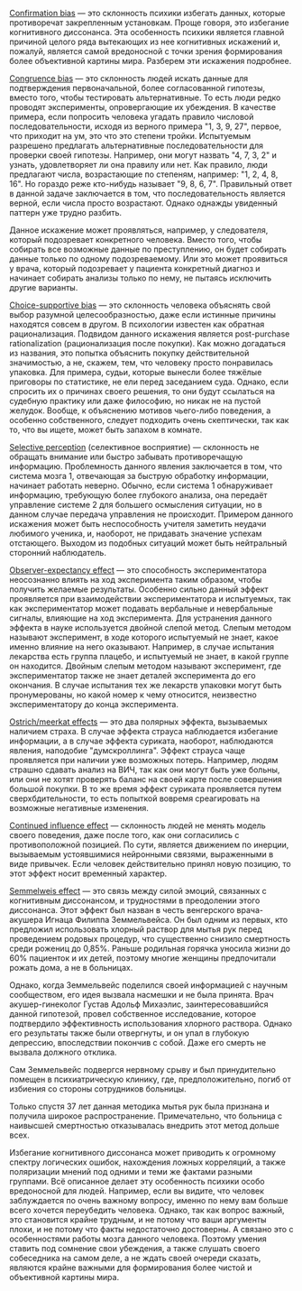 [Confirmation bias](https://en.wikipedia.org/wiki/Confirmation_bias) — это склонность психики избегать данных, которые противоречат закрепленным установкам. Проще говоря, это избегание когнитивного диссонанса. Эта особенность психики является главной причиной целого ряда вытекающих из нее когнитивных искажений и, пожалуй, является самой вредоносной с точки зрения формирования более объективной картины мира. Разберем эти искажения подробнее.

[Congruence bias](https://en.wikipedia.org/wiki/Congruence_bias) — это склонность людей искать данные для подтверждения первоначальной, более согласованной гипотезы, вместо того, чтобы тестировать альтернативные. То есть люди редко проводят эксперименты, опровергающие их убеждения. В качестве примера, если попросить человека угадать правило числовой последовательности, исходя из верного примера "1, 3, 9, 27", первое, что приходит на ум, это что это степени тройки. Испытуемым разрешено предлагать альтернативные последовательности для проверки своей гипотезы. Например, они могут назвать "4, 7, 3, 2" и узнать, удовлетворяет ли она правилу или нет. Как правило, люди предлагают числа, возрастающие по степеням, например: "1, 2, 4, 8, 16". Но гораздо реже кто-нибудь называет "9, 8, 6, 7". Правильный ответ в данной задаче заключается в том, что последовательность является верной, если числа просто возрастают. Однако однажды увиденный паттерн уже трудно разбить.

Данное искажение может проявляться, например, у следователя, который подозревает конкретного человека. Вместо того, чтобы собирать все возможные данные по преступлению, он будет собирать данные только по одному подозреваемому. Или это может проявиться у врача, который подозревает у пациента конкретный диагноз и начинает собирать анализы только по нему, не пытаясь исключить другие варианты.

[Choice-supportive bias](https://en.wikipedia.org/wiki/Choice-supportive_bias) — это склонность человека объяснять свой выбор разумной целесообразностью, даже если истинные причины находятся совсем в другом. В психологии известен как обратная рационализация. Подвидом данного искажения является post-purchase rationalization (рационализация после покупки). Как можно догадаться из названия, это попытка объяснить покупку действительной значимостью, а не, скажем, тем, что человеку просто понравилась упаковка. Для примера, судьи, которые вынесли более тяжёлые приговоры по статистике, не ели перед заседанием суда. Однако, если спросить их о причинах своего решения, то они будут ссылаться на судебную практику или даже философию, но никак не на пустой желудок. Вообще, к объяснению мотивов чьего-либо поведения, а особенно собственного, следует подходить очень скептически, так как то, что вы ищете, может быть запахом в комнате.

[Selective perception](https://en.wikipedia.org/wiki/Selective_perception) (селективное восприятие) — склонность не обращать внимание или быстро забывать противоречащую информацию. Проблемность данного явления заключается в том, что система мозга 1, отвечающая за быструю обработку информации, начинает работать неверно. Обычно, если система 1 обнаруживает информацию, требующую более глубокого анализа, она передаёт управление системе 2 для большего осмысления ситуации, но в данном случае передача управления не происходит. Примером данного искажения может быть неспособность учителя заметить неудачи любимого ученика, и, наоборот, не придавать значение успехам отстающего. Выходом из подобных ситуаций может быть нейтральный сторонний наблюдатель.

[Observer-expectancy effect](https://en.wikipedia.org/wiki/Observer-expectancy_effect) — это способность экспериментатора неосознанно влиять на ход эксперимента таким образом, чтобы получить желаемые результаты. Особенно сильно данный эффект проявляется при взаимодействии экспериментатора и испытуемых, так как экспериментатор может подавать вербальные и невербальные сигналы, влияющие на ход эксперимента. Для устранения данного эффекта в науке используется двойной слепой метод. Слепым методом называют эксперимент, в ходе которого испытуемый не знает, какое именно влияние на него оказывают. Например, в случае испытания лекарства есть группа плацебо, и испытуемый не знает, в какой группе он находится. Двойным слепым методом называют эксперимент, где экспериментатор также не знает деталей эксперимента до его окончания. В случае испытания тех же лекарств упаковки могут быть пронумерованы, но какой номер к чему относится, неизвестно экспериментатору до конца эксперимента.

[Ostrich/meerkat effects](https://en.wikipedia.org/wiki/Ostrich_effect) — это два полярных эффекта, вызываемых наличием страха. В случае эффекта страуса наблюдается избегание информации, а в случае эффекта суриката, наоборот, наблюдаются явления, наподобие "думскроллинга". Эффект страуса чаще проявляется при наличии уже возможных потерь. Например, людям страшно сдавать анализ на ВИЧ, так как они могут быть уже больны, или они не хотят проверять баланс на своей карте после совершения большой покупки. В то же время эффект суриката проявляется путем сверхбдительности, то есть попыткой вовремя среагировать на возможные негативные изменения.

[Continued influence effect](https://en.wikipedia.org/wiki/Continued_influence_effect) — склонность людей не менять модель своего поведения, даже после того, как они согласились с противоположной позицией. По сути, является движением по инерции, вызываемым устоявшимися нейронными связями, выраженными в виде привычек. Если человек действительно принял новую позицию, то этот эффект носит временный характер.

[Semmelweis effect](https://en.wikipedia.org/wiki/Ignaz_Semmelweis) — это связь между силой эмоций, связанных с когнитивным диссонансом, и трудностями в преодолении этого диссонанса. Этот эффект был назван в честь венгерского врача-акушера Игнаца Филиппа Земмельвейса. Он был одним из первых, кто предложил использовать хлорный раствор для мытья рук перед проведением родовых процедур, что существенно снизило смертность среди рожениц до 0,85%. Раньше родильная горячка уносила жизни до 60% пациенток и их детей, поэтому многие женщины предпочитали рожать дома, а не в больницах.

Однако, когда Земмельвейс поделился своей информацией с научным сообществом, его идея вызвала насмешки и не была принята. Врач акушер-гинеколог Густав Адольф Михаэлис, заинтересовавшийся данной гипотезой, провел собственное исследование, которое подтвердило эффективность использования хлорного раствора. Однако его результаты также были отвергнуты, и он упал в глубокую депрессию, впоследствии покончив с собой. Даже его смерть не вызвала должного отклика.

Сам Земмельвейс подвергся нервному срыву и был принудительно помещен в психиатрическую клинику, где, предположительно, погиб от избиения со стороны сотрудников больницы.

Только спустя 37 лет данная методика мытья рук была признана и получила широкое распространение. Примечательно, что больница с наивысшей смертностью отказывалась внедрить этот метод дольше всех.

Избегание когнитивного диссонанса может приводить к огромному спектру логических ошибок, нахождения ложных корреляций, а также поляризации мнений под одними и теми же фактами разными группами. Всё описанное делает эту особенность психики особо вредоносной для людей. Например, если вы видите, что человек заблуждается по очень важному вопросу, именно по нему вам больше всего хочется переубедить человека. Однако, так как вопрос важный, это становится крайне трудным, и не потому что ваши аргументы плохи, и не потому что факты недостаточно достоверны. А связано это с особенностями работы мозга данного человека. Поэтому умения ставить под сомнение свои убеждения, а также слушать своего собеседника на самом деле, а не ждать своей очереди сказать, являются крайне важными для формирования более чистой и объективной картины мира.
